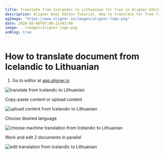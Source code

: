 ```yaml
---
title: Translate from Icelandic to Lithuanian for free in Aligner Editor
description: Aligner Dual Editor Tutorial. How to translate for free from Icelandic to Lithuanian. Aligner is multilingual document management platform. 
ogImage: "https://www.aligner.io/images/aligner-logo.png"
date: 2020-05-06T07:09:21+03:00
image: ../images/aligner-logo.png
onBlog: true
---
```


# How to translate document from Icelandic to Lithuanian

1. Go to editor at [app.aligner.io](https://app.aligner.io "Aligner App web page")

![translate from Icelandic to Lithuanian](../aligner-blank-editor.png "translate from Icelandic to Lithuanian")

Copy-paste content or upload content

![upload content from Icelandic to Lithuanian](../aligner-uploaded-document.png "upload content from Icelandic to Lithuanian")

Choose desired language

![choose machine translation from Icelandic to Lithuanian](../aligner-language-dropdown.png "choose machine translation from Icelandic to Lithuanian")

Work and edit 2 documents in parallel

![edit translation from Icelandic to Lithuanian](../aligner-double-sitded-editor.png "edit translation from Icelandic to Lithuanian")


